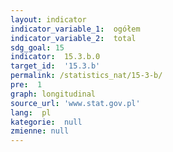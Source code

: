 ```yaml
---
layout: indicator
indicator_variable_1:  ogółem
indicator_variable_2:  total
sdg_goal: 15
indicator:  15.3.b.0
target_id:  '15.3.b'
permalink: /statistics_nat/15-3-b/
pre:  1
graph: longitudinal
source_url: 'www.stat.gov.pl'
lang:  pl
kategorie:  null
zmienne: null
---
```


